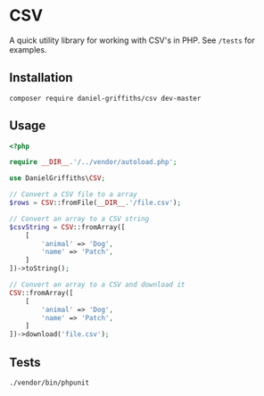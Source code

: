 # CSV

A quick utility library for working with CSV's in PHP. See `/tests` for examples.

## Installation

```
composer require daniel-griffiths/csv dev-master
```

## Usage

```PHP
<?php

require __DIR__.'/../vendor/autoload.php';

use DanielGriffiths\CSV;

// Convert a CSV file to a array
$rows = CSV::fromFile(__DIR__.'/file.csv');

// Convert an array to a CSV string
$csvString = CSV::fromArray([
    [
        'animal' => 'Dog',
        'name' => 'Patch',
    ]
])->toString();

// Convert an array to a CSV and download it
CSV::fromArray([
    [
        'animal' => 'Dog',
        'name' => 'Patch',
    ]
])->download('file.csv');

```

## Tests

`./vendor/bin/phpunit`
